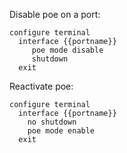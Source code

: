 Disable poe on a port:
```
configure terminal
  interface {{portname}}
     poe mode disable
     shutdown
  exit
```

Reactivate poe:
```
configure terminal
  interface {{portname}}
    no shutdown
    poe mode enable
  exit
```
